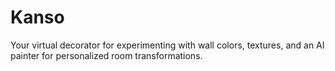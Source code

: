 # Kanso
Your virtual decorator for experimenting with wall colors, textures, and an AI painter for personalized room transformations.
